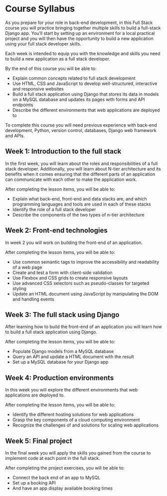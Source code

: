 <link rel="stylesheet" type="text/css" href="../assets/css/content.css">
<h1 class="custom-header">Course Syllabus</h1>

As you prepare for your role in back-end development, in this Full Stack course you will practice bringing together multiple skills to build a full-stack Django app. You’ll start by setting up an environment for a local practical project and you will then have the opportunity to build a new application using your full stack developer skills.

Each week is intended to equip you with the knowledge and skills you need to build a new application as a full stack developer.

By the end of this course you will be able to:

* Explain common concepts related to full stack development
* Use HTML, CSS and JavaScript to develop well-structured, interactive and responsive websites
* Build a full stack application using Django that stores its data in models on a MySQL database and updates its pages with forms and API endpoints
* Describe the different environments that web applications are deployed to

To complete this course you will need previous experience with back-end development, Python, version control, databases, Django web framework and APIs.

## Week 1: Introduction to the full stack

In the first week, you will learn about the roles and responsibilities of a full stack developer. Additionally, you will learn about N-tier architecture and its benefits when it comes ensuring that the different parts of an application can communicate with each other to make the application work.

After completing the lesson items, you will be able to:

* Explain what back-end, front-end and data stacks are, and which programming languages and tools are used in each of these stacks
* Identify the role of a full stack developer
* Describe the components of the two types of n-tier architecture

## Week 2: Front-end technologies
In week 2 you will work on building the front-end of an application. 

After completing the lesson items, you will be able to:

* Use common semantic tags to improve the accessibility and readability of a web page
* Create and test a form with client-side validation
* Use Flexbox and CSS grids to create responsive layouts
* Use advanced CSS selectors such as pseudo-classes for targeted styling
* Update an HTML document using JavaScript by manipulating the DOM and handling events

## Week 3: The full stack using Django
After learning how to build the front-end of an application you will learn how to build a full stack application using Django. 

After completing the lesson items, you will be able to:

* Populate Django models from a MySQL database             
* Query an API and update a HTML document with the result
* Set up a MySQL database for your Django app   

## Week 4: Production environments
In this week you will explore the different environments that web applications are deployed to.

After completing the lesson items, you will be able to:

* Identify the different hosting solutions for web applications        
* Grasp the key components of a cloud computing environment    
* Recognize the challenges of and solutions for scaling web applications       

## Week 5: Final project
In the final week you will apply the skills you gained from the course to implement code at each point in the full stack.

After completing the project exercises, you will be able to:

* Connect the back end of an app to MySQL
* Set up a booking API
* And have an app display available booking times  
